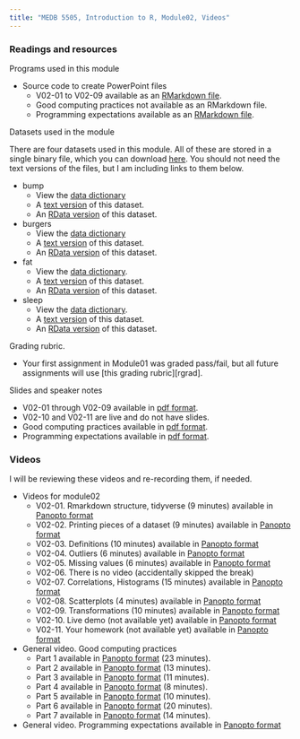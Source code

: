 ```yaml
---
title: "MEDB 5505, Introduction to R, Module02, Videos"
---
```


### Readings and resources

Programs used in this module

+ Source code to create PowerPoint files
  + V02-01 to V02-09 available as an [RMarkdown file][gitc].
  + Good computing practices not available as an RMarkdown file.
  + Programming expectations available as an [RMarkdown file][gitd].

Datasets used in the module

There are four datasets used in this module. All of these are stored in a single binary file, which you can download [here][git3]. You should not need the text versions of the files, but I am including links to them below.

+ bump
  + View the [data dictionary][git1]
  + A [text version][git2] of this dataset.
  + An [RData version][git3] of this dataset.
+ burgers
  + View the [data dictionary][git9]
  + A [text version][gita] of this dataset.
  + An [RData version][git3] of this dataset.
+ fat
  + View the [data dictionary][git4].
  + A [text version][git5] of this dataset.
  + An [RData version][git3] of this dataset.
+ sleep
  + View the [data dictionary][git6].
  + A [text version][git7] of this dataset.
  + An [RData version][git8] of this dataset.

Grading rubric.

+ Your first assignment in Module01 was graded pass/fail, but all future assignments will use [this grading rubric][rgrad].

Slides and speaker notes

+ V02-01 through V02-09 available in [pdf format][g0201].
+ V02-10 and V02-11 are live and do not have slides.
+ Good computing practices available in [pdf format][gen1].
+ Programming expectations available in [pdf format][gen2].

### Videos

I will be reviewing these videos and re-recording them, if needed.

+ Videos for module02
  + V02-01. Rmarkdown structure, tidyverse (9 minutes) available in [Panopto format][v0201]
  + V02-02. Printing pieces of a dataset (9 minutes) available in [Panopto format][v0202]
  + V02-03. Definitions (10 minutes) available in [Panopto format][v0203]
  + V02-04. Outliers (6 minutes) available in [Panopto format][v0204]
  + V02-05. Missing values (6 minutes) available in [Panopto format][v0205]
  + V02-06. There is no video (accidentally skipped the break)
  + V02-07. Correlations, Histograms (15 minutes) available in [Panopto format][v0207]
  + V02-08. Scatterplots (4 minutes) available in [Panopto format][v0208]
  + V02-09. Transformations (10 minutes) available in [Panopto format][v0209] 
  + V02-10. Live demo (not available yet) available in [Panopto format][v0210]
  + V02-11. Your homework (not available yet) available in [Panopto format][v0211]
+ General video. Good computing practices
  + Part 1 available in [Panopto format][vgen1] (23 minutes).
  + Part 2 available in [Panopto format][vgen2] (13 minutes).
  + Part 3 available in [Panopto format][vgen3] (11 minutes).
  + Part 4 available in [Panopto format][vgen4] (8 minutes).
  + Part 5 available in [Panopto format][vgen5] (10 minutes).
  + Part 6 available in [Panopto format][vgen6] (20 minutes).
  + Part 7 available in [Panopto format][vgen7] (14 minutes).
+ General video. Programming expectations available in [Panopto format][vgen8]

[g0201]: https://github.com/pmean/classes/blob/master/introduction-to-r/results/v02-slides-and-speaker-notes.pdf
[gen1]: https://github.com/pmean/classes/blob/master/software-engineering/results/good%20enough%20practices.pdf
[gen2]: https://github.com/pmean/classes/blob/master/software-engineering/results/programming-expectations.pdf

[v0201]: https://umsystem.hosted.panopto.com/Panopto/Pages/Viewer.aspx?id=16bf5ca4-290c-4ede-844a-ae41017634d5
[v0202]: https://umsystem.hosted.panopto.com/Panopto/Pages/Viewer.aspx?id=87df414d-04c3-465e-8668-ae410178cfc3
[v0203]: https://umsystem.hosted.panopto.com/Panopto/Pages/Viewer.aspx?id=f6642b64-f37c-4fdd-88f3-ae41017c5d02
[v0204]: https://umsystem.hosted.panopto.com/Panopto/Pages/Viewer.aspx?id=9cb2620b-672f-4f1a-a0b1-ae41017f42b0
[v0205]: https://umsystem.hosted.panopto.com/Panopto/Pages/Viewer.aspx?id=346085af-12b2-4176-b188-ae410184a133

[v0207]: https://umsystem.hosted.panopto.com/Panopto/Pages/Viewer.aspx?id=bd0f3bcc-09cd-4961-8bc3-ae4101871cd4
[v0208]: https://umsystem.hosted.panopto.com/Panopto/Pages/Viewer.aspx?id=1b3fccac-464d-4760-9d56-ae4200000672
[v0209]: https://umsystem.hosted.panopto.com/Panopto/Pages/Viewer.aspx?id=dd75d206-d346-46fe-aa45-ae430157c8de
[v0210]: https://umsystem.hosted.panopto.com/Panopto/Pages/Viewer.aspx?id=328e2247-8a23-4260-87c0-ae4301667252
[v0211]: https://umsystem.hosted.panopto.com/Panopto/Pages/Viewer.aspx?id=1cc06762-70a5-4744-8837-ae430170e38f

[vgen1]: https://umsystem.hosted.panopto.com/Panopto/Pages/Viewer.aspx?id=55cf0d09-3647-4135-8354-ab1901530b60
[vgen2]: https://umsystem.hosted.panopto.com/Panopto/Pages/Viewer.aspx?id=c4813050-49b8-4ff3-a649-ab190159a79c
[vgen3]: https://umsystem.hosted.panopto.com/Panopto/Pages/Viewer.aspx?id=88c130ee-7317-490f-b6af-ab19015daa71
[vgen4]: https://umsystem.hosted.panopto.com/Panopto/Pages/Viewer.aspx?id=4fb06e69-fb02-429b-bb08-ab1901610c71
[vgen5]: https://umsystem.hosted.panopto.com/Panopto/Pages/Viewer.aspx?id=ddc5da52-8300-4f12-996e-ab1901641800
[vgen6]: https://umsystem.hosted.panopto.com/Panopto/Pages/Viewer.aspx?id=681ca99d-55bf-4c7c-a1e4-ab190167c797
[vgen7]: https://umsystem.hosted.panopto.com/Panopto/Pages/Viewer.aspx?id=31ad3ca7-2db7-4d1d-a5a8-ab19016db1c6

[vgen8]: https://umsystem.hosted.panopto.com/Panopto/Pages/Viewer.aspx?id=0456a50d-1b7e-4244-8acb-ae43015af7ee

[rcomp]: https://github.com/pmean/classes/blob/master/software-engineering/src/gcp-v01-reproducible-research.Rmd
[scomp]: https://github.com/pmean/classes/blob/master/software-engineering/results/reproducible-research.pdf

[git1]: https://github.com/pmean/classes/blob/master/introduction-to-r/data/airline-data-dictionary.yaml
[git2]: https://github.com/pmean/classes/blob/master/introduction-to-r/data/airline-bumping-2017.txt
[git3]: https://github.com/pmean/classes/blob/master/introduction-to-r/data/module02-datasets.RData
[git4]: https://github.com/pmean/classes/blob/master/introduction-to-r/data/fat-data-dictionary.yaml
[git5]: https://github.com/pmean/classes/blob/master/introduction-to-r/data/fat.txt
[git6]: https://github.com/pmean/classes/blob/master/introduction-to-r/data/sleep.txt
[git7]: https://github.com/pmean/classes/blob/master/introduction-to-r/data/sleep-data-dictionary.yaml
[git8]: https://github.com/pmean/classes/blob/master/introduction-to-r/data/module02-datasets.RData
[git9]: https://github.com/pmean/classes/blob/master/introduction-to-r/data/burgers-data-dictionary.yaml
[gita]: https://github.com/pmean/classes/blob/master/introduction-to-r/data/burgers.txt

[gitc]: https://github.com/pmean/classes/blob/master/introduction-to-r/src/v02-slides-and-speaker-notes.Rmd
[gitd]: https://github.com/pmean/classes/blob/master/software-engineering/src/programming-expectations.md
